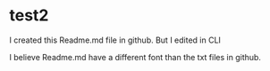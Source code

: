 # test2



I created this Readme.md file in github.
But I edited in CLI

I believe Readme.md have a different font than the txt files in github.

